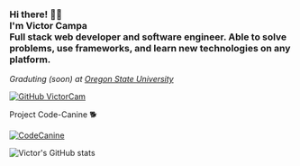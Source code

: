 <h3>Hi there! 👋🦊<br>I'm Victor Campa<br>Full stack web developer and software engineer. Able to solve problems, use frameworks, and learn new technologies on any platform.</h3>

<p><em>Graduting (soon) at <a href="https://oregonstate.edu">Oregon State University</a></em></p>

[![GitHub VictorCam](https://img.shields.io/github/followers/VictorCam?label=follow&style=social)](https://github.com/VictorCam)

Project Code-Canine 🐕

[![CodeCanine](https://github-readme-stats.vercel.app/api/pin/?username=VictorCam&repo=project-cc)](https://github.com/VictorCam/project-cc)

![Victor's GitHub stats](https://github-readme-stats.vercel.app/api?username=VictorCam&show_icons=true&theme=tokyonight)

<!--
**VictorCam/VictorCam** is a ✨ _special_ ✨ repository because its `README.md` (this file) appears on your GitHub profile.

Here are some ideas to get you started:

- 🔭 I’m currently working on ...
- 
- 🌱 I’m currently learning ...
- 
- 👯 I’m looking to collaborate on ...
- 
- 🤔 I’m looking for help with ...
- 
- 💬 Ask me about ...
- 
- 📫 How to reach me: ...
- 
- ⚡ Fun fact: ...
- 
-->
